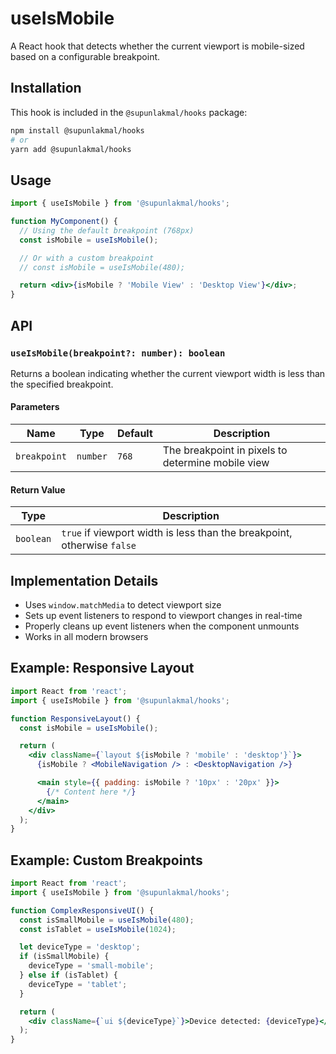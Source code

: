 # useIsMobile

A React hook that detects whether the current viewport is mobile-sized based on a configurable breakpoint.

## Installation

This hook is included in the `@supunlakmal/hooks` package:

```bash
npm install @supunlakmal/hooks
# or
yarn add @supunlakmal/hooks
```

## Usage

```jsx
import { useIsMobile } from '@supunlakmal/hooks';

function MyComponent() {
  // Using the default breakpoint (768px)
  const isMobile = useIsMobile();

  // Or with a custom breakpoint
  // const isMobile = useIsMobile(480);

  return <div>{isMobile ? 'Mobile View' : 'Desktop View'}</div>;
}
```

## API

### `useIsMobile(breakpoint?: number): boolean`

Returns a boolean indicating whether the current viewport width is less than the specified breakpoint.

#### Parameters

| Name         | Type     | Default | Description                                       |
| ------------ | -------- | ------- | ------------------------------------------------- |
| `breakpoint` | `number` | `768`   | The breakpoint in pixels to determine mobile view |

#### Return Value

| Type      | Description                                                             |
| --------- | ----------------------------------------------------------------------- |
| `boolean` | `true` if viewport width is less than the breakpoint, otherwise `false` |

## Implementation Details

- Uses `window.matchMedia` to detect viewport size
- Sets up event listeners to respond to viewport changes in real-time
- Properly cleans up event listeners when the component unmounts
- Works in all modern browsers

## Example: Responsive Layout

```jsx
import React from 'react';
import { useIsMobile } from '@supunlakmal/hooks';

function ResponsiveLayout() {
  const isMobile = useIsMobile();

  return (
    <div className={`layout ${isMobile ? 'mobile' : 'desktop'}`}>
      {isMobile ? <MobileNavigation /> : <DesktopNavigation />}

      <main style={{ padding: isMobile ? '10px' : '20px' }}>
        {/* Content here */}
      </main>
    </div>
  );
}
```

## Example: Custom Breakpoints

```jsx
import React from 'react';
import { useIsMobile } from '@supunlakmal/hooks';

function ComplexResponsiveUI() {
  const isSmallMobile = useIsMobile(480);
  const isTablet = useIsMobile(1024);

  let deviceType = 'desktop';
  if (isSmallMobile) {
    deviceType = 'small-mobile';
  } else if (isTablet) {
    deviceType = 'tablet';
  }

  return (
    <div className={`ui ${deviceType}`}>Device detected: {deviceType}</div>
  );
}
```
